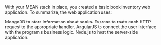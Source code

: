 With your MEAN stack in place, you created a basic book inventory web application. To summarize, the web application uses:

MongoDB to store information about books.
Express to route each HTTP request to the appropriate handler.
AngularJS to connect the user interface with the program's business logic.
Node.js to host the server-side application.

